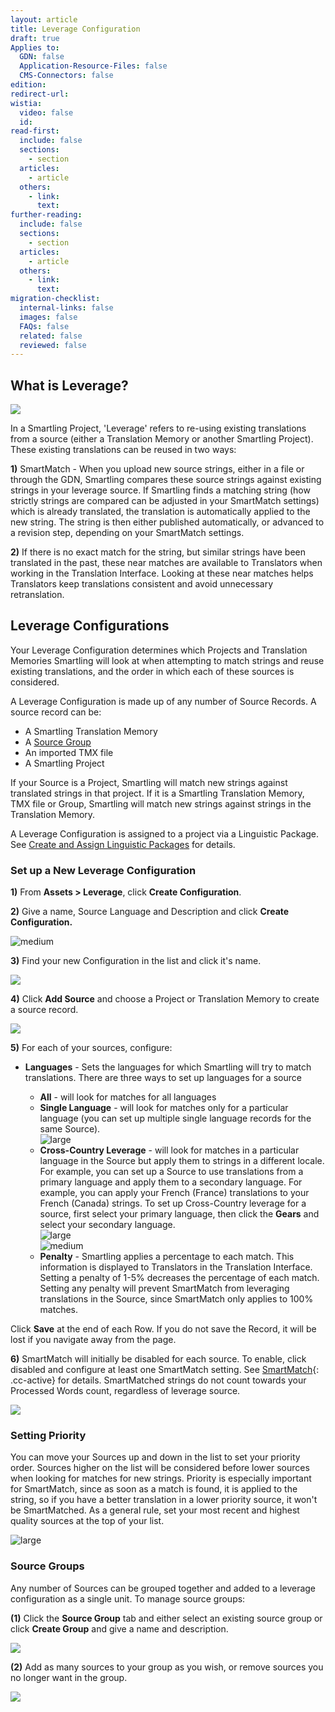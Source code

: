 ```yaml
---
layout: article
title: Leverage Configuration
draft: true
Applies to:
  GDN: false
  Application-Resource-Files: false
  CMS-Connectors: false
edition:
redirect-url:
wistia:
  video: false
  id:
read-first:
  include: false
  sections:
    - section
  articles:
    - article
  others:
    - link:
      text:
further-reading:
  include: false
  sections:
    - section
  articles:
    - article
  others:
    - link:
      text:
migration-checklist:
  internal-links: false
  images: false
  FAQs: false
  related: false
  reviewed: false
---
```



## **What is Leverage?**

![](/uploads/versions/tm_diagram---x----1741-963x---.png)

In a Smartling Project, 'Leverage' refers to re-using existing translations from a source (either a Translation Memory or another Smartling Project). These existing translations can be reused in two ways:

**1)** SmartMatch - When you upload new source strings, either in a file or through the GDN, Smartling compares these source strings against existing strings in your leverage source. If Smartling finds a matching string (how strictly strings are compared can be adjusted in your SmartMatch settings) which is already translated, the translation is automatically applied to the new string. The string is then either published automatically, or advanced to a revision step, depending on your SmartMatch settings.

**2)** If there is no exact match for the string, but similar strings have been translated in the past, these near matches are available to Translators when working in the Translation Interface. Looking at these near matches helps Translators keep translations consistent and avoid unnecessary retranslation.

## Leverage Configurations

Your Leverage Configuration determines which Projects and Translation Memories Smartling will look at when attempting to match strings and reuse existing translations, and the order in which each of these sources is considered.

A Leverage Configuration is made up of any number of Source Records. A source record can be:

* A Smartling Translation Memory
* A [Source Group](#SourceGroups)
* An imported TMX file
* A Smartling Project


If your Source is a Project, Smartling will match new strings against translated strings in that project. If it is a Smartling Translation Memory, TMX file or Group, Smartling will match new strings against strings in the Translation Memory.

A Leverage Configuration is assigned to a project via a Linguistic Package. See [Create and Assign Linguistic Packages](/hc/en-us/articles/218014537) for details.

### **Set up a New Leverage Configuration**

**1)** From **Assets &gt; Leverage**, click **Create Configuration**.

**2)** Give a name, Source Language and Description and click **Create Configuration.**

![medium](/uploads/versions/smartling___linguistic_assets-9---x----573-375x---.png)

**3)** Find your new Configuration in the list and click it's name.

![](/uploads/versions/smartling___linguistic_assets-10---x----1132-492x---.png)

**4)** Click **Add Source** and choose a Project or Translation Memory to create a source record.

![](/uploads/versions/smartling___linguistic_assets-11---x----1364-497x---.png)

**5)** For each of your sources, configure:

* **Languages** - Sets the languages for which Smartling will try to match translations. There are three ways to set up languages for a source

  * **All** - will look for matches for all languages
  * **Single Language** - will look for matches only for a particular language (you can set up multiple single language records for the same Source).
    <br>![large](/uploads/versions/smartling___linguistic_assets-12---x----915-48x---.png)
  * **Cross-Country Leverage** - will look for matches in a particular language in the Source but apply them to strings in a different locale. For example, you can set up a Source to use translations from a primary language and apply them to a secondary language. For example, you can apply your French (France) translations to your French (Canada) strings. To set up Cross-Country leverage for a source, first select your primary language, then click the **Gears** and select your secondary language.
    <br>![large](/uploads/versions/smartling___linguistic_assets-13---x----915-48x---.png)
    <br>![medium](/uploads/versions/smartling___linguistic_assets-14---x----574-326x---.png)
  * **Penalty** - Smartling applies a percentage to each match. This information is displayed to Translators in the Translation Interface. Setting a penalty of 1-5% decreases the percentage of each match. Setting any penalty will prevent SmartMatch from leveraging translations in the Source, since SmartMatch only applies to 100% matches.


Click **Save** at the end of each Row. If you do not save the Record, it will be lost if you navigate away from the page.

**6)** SmartMatch will initially be disabled for each source. To enable, click disabled and configure at least one SmartMatch setting. See [SmartMatch](){: .cc-active} for details. SmartMatched strings do not count towards your Processed Words count, regardless of leverage source.

![](/uploads/versions/smartling___linguistic_assets-15---x----927-88x---.png)

### Setting Priority

You can move your Sources up and down in the list to set your priority order. Sources higher on the list will be considered before lower sources when looking for matches for new strings. Priority is especially important for SmartMatch, since as soon as a match is found, it is applied to the string, so if you have a better translation in a lower priority source, it won't be SmartMatched. As a general rule, set your most recent and highest quality sources at the top of your list.

![large](/uploads/versions/smartling___linguistic_assets-16---x----951-391x---.png)

### Source Groups

Any number of Sources can be grouped together and added to a leverage configuration as a single unit. To manage source groups:

**(1)** Click the **Source Group** tab and either select an existing source group or click **Create Group** and give a name and description.

![](/uploads/versions/smartling___linguistic_assets-17---x----1253-424x---.png)

**(2)** Add as many sources to your group as you wish, or remove sources you no longer want in the group.

![](/uploads/versions/smartling___linguistic_assets-18---x----1256-475x---.png)
